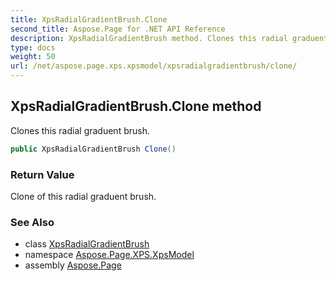 ```yaml
---
title: XpsRadialGradientBrush.Clone
second_title: Aspose.Page for .NET API Reference
description: XpsRadialGradientBrush method. Clones this radial graduent brush
type: docs
weight: 50
url: /net/aspose.page.xps.xpsmodel/xpsradialgradientbrush/clone/
---
```

## XpsRadialGradientBrush.Clone method

Clones this radial graduent brush.

```csharp
public XpsRadialGradientBrush Clone()
```

### Return Value

Clone of this radial graduent brush.

### See Also

* class [XpsRadialGradientBrush](../)
* namespace [Aspose.Page.XPS.XpsModel](../../xpsradialgradientbrush/)
* assembly [Aspose.Page](../../../)



